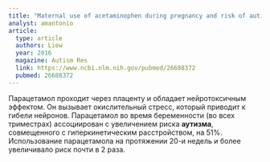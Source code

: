```yaml
---
title: "Maternal use of acetaminophen during pregnancy and risk of autism spectrum disorders in childhood: A Danish national birth cohort study"
analyst: amantonio
article:
  type: article
  authors: Liew
  year: 2016
  magazine: Autism Res
  link: https://www.ncbi.nlm.nih.gov/pubmed/26688372
  pubmed: 26688372
---
```


Парацетамол проходит через плаценту и обладает нейротоксичным эффектом. Он вызывает окислительный стресс, который приводит к гибели нейронов.
Парацетамол во время беременности (во всех триместрах) ассоциирован с увеличением риска **аутизма**, совмещенного с гиперкинетическим расстройством, на 51%.
Использование парацетамола на протяжении 20-и недель и более увеличивало риск почти в 2 раза.
